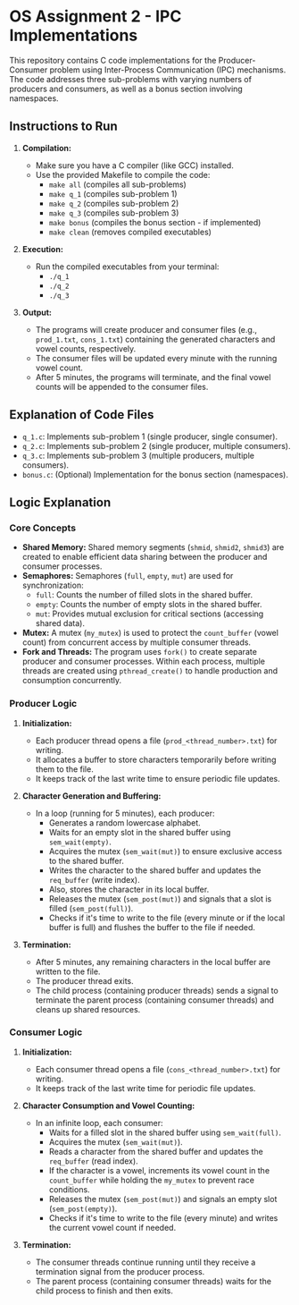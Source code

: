 # OS Assignment 2 - IPC Implementations

This repository contains C code implementations for the Producer-Consumer problem using Inter-Process Communication (IPC) mechanisms. The code addresses three sub-problems with varying numbers of producers and consumers, as well as a bonus section involving namespaces.

## Instructions to Run

1. **Compilation:**
   * Make sure you have a C compiler (like GCC) installed.
   * Use the provided Makefile to compile the code:
     * `make all`  (compiles all sub-problems)
     * `make q_1` (compiles sub-problem 1)
     * `make q_2` (compiles sub-problem 2)
     * `make q_3` (compiles sub-problem 3)
     * `make bonus` (compiles the bonus section - if implemented)
     * `make clean` (removes compiled executables)

2. **Execution:**
   * Run the compiled executables from your terminal:
     * `./q_1`
     * `./q_2`
     * `./q_3`

3. **Output:**
   * The programs will create producer and consumer files (e.g., `prod_1.txt`, `cons_1.txt`) containing the generated characters and vowel counts, respectively.
   * The consumer files will be updated every minute with the running vowel count.
   * After 5 minutes, the programs will terminate, and the final vowel counts will be appended to the consumer files.

## Explanation of Code Files

* `q_1.c`: Implements sub-problem 1 (single producer, single consumer).
* `q_2.c`: Implements sub-problem 2 (single producer, multiple consumers).
* `q_3.c`: Implements sub-problem 3 (multiple producers, multiple consumers).
* `bonus.c`: (Optional) Implementation for the bonus section (namespaces).

## Logic Explanation

### Core Concepts

* **Shared Memory:**  Shared memory segments (`shmid`, `shmid2`, `shmid3`) are created to enable efficient data sharing between the producer and consumer processes.
* **Semaphores:** Semaphores (`full`, `empty`, `mut`) are used for synchronization:
    * `full`:  Counts the number of filled slots in the shared buffer.
    * `empty`: Counts the number of empty slots in the shared buffer.
    * `mut`:  Provides mutual exclusion for critical sections (accessing shared data).
* **Mutex:** A mutex (`my_mutex`) is used to protect the `count_buffer` (vowel count) from concurrent access by multiple consumer threads.
* **Fork and Threads:** The program uses `fork()` to create separate producer and consumer processes. Within each process, multiple threads are created using `pthread_create()` to handle production and consumption concurrently.

### Producer Logic

1. **Initialization:**
   * Each producer thread opens a file (`prod_<thread_number>.txt`) for writing.
   * It allocates a buffer to store characters temporarily before writing them to the file.
   * It keeps track of the last write time to ensure periodic file updates.

2. **Character Generation and Buffering:**
   * In a loop (running for 5 minutes), each producer:
     * Generates a random lowercase alphabet.
     * Waits for an empty slot in the shared buffer using `sem_wait(empty)`.
     * Acquires the mutex (`sem_wait(mut)`) to ensure exclusive access to the shared buffer.
     * Writes the character to the shared buffer and updates the `req_buffer` (write index).
     * Also, stores the character in its local buffer.
     * Releases the mutex (`sem_post(mut)`) and signals that a slot is filled (`sem_post(full)`).
     * Checks if it's time to write to the file (every minute or if the local buffer is full) and flushes the buffer to the file if needed.

3. **Termination:**
   * After 5 minutes, any remaining characters in the local buffer are written to the file.
   * The producer thread exits.
   * The child process (containing producer threads) sends a signal to terminate the parent process (containing consumer threads) and cleans up shared resources.

### Consumer Logic

1. **Initialization:**
   * Each consumer thread opens a file (`cons_<thread_number>.txt`) for writing.
   * It keeps track of the last write time for periodic file updates.

2. **Character Consumption and Vowel Counting:**
   * In an infinite loop, each consumer:
     * Waits for a filled slot in the shared buffer using `sem_wait(full)`.
     * Acquires the mutex (`sem_wait(mut)`).
     * Reads a character from the shared buffer and updates the `req_buffer` (read index).
     * If the character is a vowel, increments its vowel count in the `count_buffer` while holding the `my_mutex` to prevent race conditions.
     * Releases the mutex (`sem_post(mut)`) and signals an empty slot (`sem_post(empty)`).
     * Checks if it's time to write to the file (every minute) and writes the current vowel count if needed.

3. **Termination:**
   * The consumer threads continue running until they receive a termination signal from the producer process.
   * The parent process (containing consumer threads) waits for the child process to finish and then exits.

